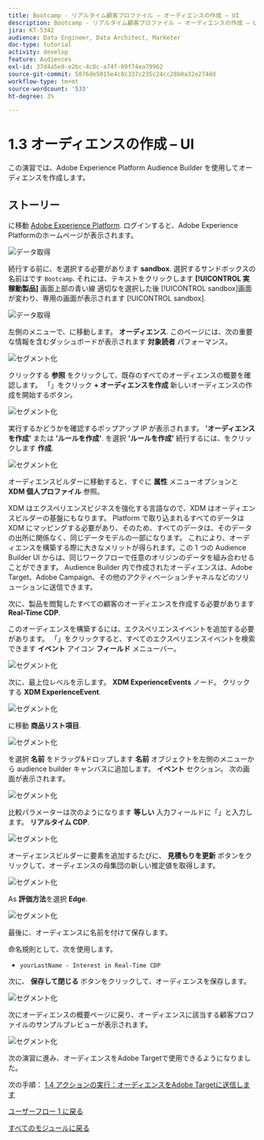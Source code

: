 ```yaml
---
title: Bootcamp - リアルタイム顧客プロファイル – オーディエンスの作成 – UI
description: Bootcamp - リアルタイム顧客プロファイル – オーディエンスの作成 – UI
jira: KT-5342
audience: Data Engineer, Data Architect, Marketer
doc-type: tutorial
activity: develop
feature: Audiences
exl-id: 37d4a5e8-e2bc-4c8c-a74f-09f74ea79962
source-git-commit: 5876de5015e4c8c337c235c24cc28b0a32e274dd
workflow-type: tm+mt
source-wordcount: '533'
ht-degree: 3%

---
```


# 1.3 オーディエンスの作成 – UI

この演習では、Adobe Experience Platform Audience Builder を使用してオーディエンスを作成します。

## ストーリー

に移動 [Adobe Experience Platform](https://experience.adobe.com/platform). ログインすると、Adobe Experience Platformのホームページが表示されます。

![データ取得](./images/home.png)

続行する前に、を選択する必要があります **sandbox**. 選択するサンドボックスの名前はです ``Bootcamp``. それには、テキストをクリックします **[!UICONTROL 実稼動製品]** 画面上部の青い線 適切なを選択した後 [!UICONTROL sandbox]画面が変わり、専用の画面が表示されます [!UICONTROL sandbox].

![データ取得](./images/sb1.png)

左側のメニューで、に移動します。 **オーディエンス**. このページには、次の重要な情報を含むダッシュボードが表示されます **対象読者** パフォーマンス。

![セグメント化](./images/menuseg.png)

クリックする **参照** をクリックして、既存のすべてのオーディエンスの概要を確認します。 「」をクリック **+ オーディエンスを作成** 新しいオーディエンスの作成を開始するボタン。


![セグメント化](./images/segmentationui.png)

実行するかどうかを確認するポップアップ IP が表示されます。 **&#39;オーディエンスを作成&#39;** または **&#39;ルールを作成&#39;**. を選択 **&#39;ルールを作成&#39;** 続行するには、をクリックします **作成**.

![セグメント化][def]

オーディエンスビルダーに移動すると、すぐに **属性** メニューオプションと **XDM 個人プロファイル** 参照。


XDM はエクスペリエンスビジネスを強化する言語なので、XDM はオーディエンスビルダーの基盤にもなります。 Platform で取り込まれるすべてのデータは XDM にマッピングする必要があり、そのため、すべてのデータは、そのデータの出所に関係なく、同じデータモデルの一部になります。 これにより、オーディエンスを構築する際に大きなメリットが得られます。この 1 つの Audience Builder UI からは、同じワークフローで任意のオリジンのデータを組み合わせることができます。 Audience Builder 内で作成されたオーディエンスは、Adobe Target、Adobe Campaign、その他のアクティベーションチャネルなどのソリューションに送信できます。

次に、製品を閲覧したすべての顧客のオーディエンスを作成する必要があります **Real-Time CDP**.

このオーディエンスを構築するには、エクスペリエンスイベントを追加する必要があります。 「」をクリックすると、すべてのエクスペリエンスイベントを検索できます **イベント** アイコン **フィールド** メニューバー。

![セグメント化](./images/findee.png)

次に、最上位レベルを示します。 **XDM ExperienceEvents** ノード。 クリックする **XDM ExperienceEvent**.

![セグメント化](./images/see.png)

に移動 **商品リスト項目**.

![セグメント化](./images/plitems.png)

を選択 **名前** をドラッグ&amp;ドロップします **名前** オブジェクトを左側のメニューから audience builder キャンバスに追加します。 **イベント** セクション。 次の画面が表示されます。

![セグメント化](./images/eewebpdtlname.png)

比較パラメーターは次のようになります **等しい** 入力フィールドに「」と入力します。 **リアルタイム CDP**.

![セグメント化](./images/pv.png)

オーディエンスビルダーに要素を追加するたびに、 **見積もりを更新** ボタンをクリックして、オーディエンスの母集団の新しい推定値を取得します。

![セグメント化](./images/refreshest.png)

As **評価方法**&#x200B;を選択 **Edge**.

![セグメント化](./images/evedge.png)

最後に、オーディエンスに名前を付けて保存します。

命名規則として、次を使用します。

- `yourLastName - Interest in Real-Time CDP`

次に、 **保存して閉じる** ボタンをクリックして、オーディエンスを保存します。

![セグメント化](./images/segmentname.png)

次にオーディエンスの概要ページに戻り、オーディエンスに該当する顧客プロファイルのサンプルプレビューが表示されます。

![セグメント化](./images/savedsegment.png)

次の演習に進み、オーディエンスをAdobe Targetで使用できるようになりました。

次の手順： [1.4 アクションの実行：オーディエンスをAdobe Targetに送信します](./ex4.md)

[ユーザーフロー 1 に戻る](./uc1.md)

[すべてのモジュールに戻る](../../overview.md)


[def]: ./images/segmentationpopup.png
